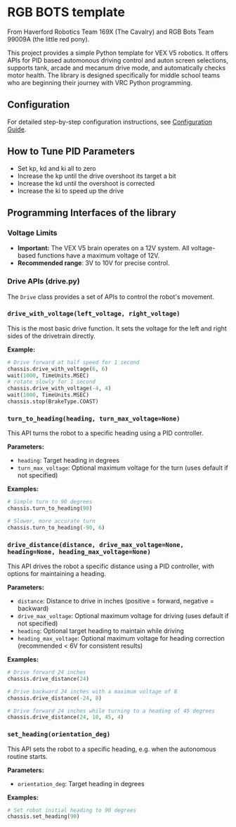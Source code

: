# RGB BOTS template
From Haverford Robotics Team 169X (The Cavalry) and RGB Bots Team 99009A (the little red pony).

This project provides a simple Python template for VEX V5 robotics. It offers APIs for PID based automonous driving control and auton screen selections,  supports tank, arcade and mecanum drive mode, and automatically checks motor health. The library is designed specifically for middle school teams who are beginning their journey with VRC Python programming.

## Configuration

For detailed step-by-step configuration instructions, see [Configuration Guide](doc/configuration_guide.md).

## How to Tune PID Parameters
- Set kp, kd and ki all to zero
- Increase the kp until the drive overshoot its target a bit
- Increase the kd until the overshoot is corrected
- Increase the ki to speed up the drive

## Programming Interfaces of the library

### Voltage Limits
- **Important:** The VEX V5 brain operates on a 12V system. All voltage-based functions have a maximum voltage of 12V.
- **Recommended range**: 3V to 10V for precise control.

### Drive APIs (drive.py)
The `Drive` class provides a set of APIs to control the robot's movement.

### `drive_with_voltage(left_voltage, right_voltage)`

This is the most basic drive function. It sets the voltage for the left and right sides of the drivetrain directly. 

**Example:**

```python
# Drive forward at half speed for 1 second
chassis.drive_with_voltage(6, 6)
wait(1000, TimeUnits.MSEC)
# rotate slowly for 1 second
chassis.drive_with_voltage(-4, 4)
wait(1000, TimeUnits.MSEC)
chassis.stop(BrakeType.COAST)
```

### `turn_to_heading(heading, turn_max_voltage=None)`

This API turns the robot to a specific heading using a PID controller.

**Parameters:**
- `heading`: Target heading in degrees
- `turn_max_voltage`: Optional maximum voltage for the turn (uses default if not specified)

**Examples:**

```python
# Simple turn to 90 degrees
chassis.turn_to_heading(90)

# Slower, more accurate turn
chassis.turn_to_heading(-90, 6)
```

### `drive_distance(distance, drive_max_voltage=None, heading=None, heading_max_voltage=None)`

This API drives the robot a specific distance using a PID controller, with options for maintaining a heading.

**Parameters:**
- `distance`: Distance to drive in inches (positive = forward, negative = backward)
- `drive_max_voltage`: Optional maximum voltage for driving (uses default if not specified)
- `heading`: Optional target heading to maintain while driving
- `heading_max_voltage`: Optional maximum voltage for heading correction (recommended < 6V for consistent results)

**Examples:**

```python
# Drive forward 24 inches
chassis.drive_distance(24)

# Drive backward 24 inches with a maximum voltage of 8
chassis.drive_distance(-24, 8)

# Drive forward 24 inches while turning to a heading of 45 degrees
chassis.drive_distance(24, 10, 45, 4)
```

### `set_heading(orientation_deg)`

This API sets the robot to a specific heading, e.g. when the autonomous routine starts.

**Parameters:**
- `orientation_deg`: Target heading in degrees

**Examples:**

```python
# Set robot initial heading to 90 degrees
chassis.set_heading(90)
```
